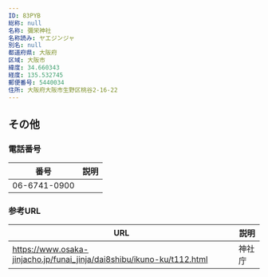```yaml
---
ID: 83PYB
総称: null
名称: 彌栄神社
名称読み: ヤエジンジャ
別名: null
都道府県: 大阪府
区域: 大阪市
緯度: 34.660343
経度: 135.532745
郵便番号: 5440034
住所: 大阪府大阪市生野区桃谷2-16-22
---
```


## その他

### 電話番号

| 番号         | 説明 |
| ------------ | ---- |
| 06-6741-0900 |      |

### 参考URL

| URL                                                                    | 説明   |
| ---------------------------------------------------------------------- | ------ |
| https://www.osaka-jinjacho.jp/funai_jinja/dai8shibu/ikuno-ku/t112.html | 神社庁 |
